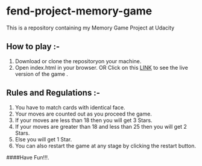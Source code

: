 # fend-project-memory-game
This is a repository containing my Memory Game Project at Udacity


## How to play :-
1. Download or clone the repositoryon your machine.
2. Open index.html in your browser.
OR
Click on this [LINK](https://ushie-sylvester.github.io/) to see the live version of the game .

## Rules and Regulations :-
1. You have to match cards with identical face.
2. Your moves are counted out as you proceed the game.
3. If your moves are less than 18 then you will get 3 Stars.
4. If your moves are greater than 18 and less than 25 then you will get 2 Stars.
5. Else you will get 1 Star.
6. You can also restart the game at any stage by clicking the restart button.

####Have Fun!!!.
